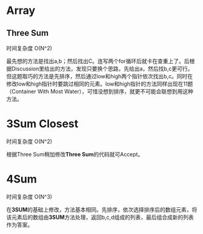# Array

## Three Sum

时间复杂度 O(N^2)

最先想的方法是找出a,b；然后找出C。连写两个for循环后就卡在查重上了。后根据Discussion里给出的方法，发现只要换个思路，先给出a，然后找b,c更可行。但这题取巧的方法是先排序，然后通过low和high两个指针依次找出b,c。同时在修改low和high指针时要跳过相同的元素。low和high指针的方法同样出现在11题（Container With Most Water），可惜没想到排序，就更不可能会联想到用这种方法。

# 3Sum Closest

时间复杂度 O(N^2)

根据Three Sum稍加修改**Three Sum**的代码就可Accept。

# 4Sum

时间复杂度 O(N^3)

在**3SUM**的基础上修改，方法基本相同。先排序，依次选择排序后的数组元素，将该元素后的数组由**3SUM**方法处理，返回b,c,d组成的列表，最后组合成新的列表作为答案。